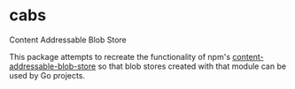 # cabs
Content Addressable Blob Store

This package attempts to recreate the functionality of npm's [content-addressable-blob-store](https://www.npmjs.com/package/content-addressable-blob-store) so that blob stores created with that module can be used by Go projects.

